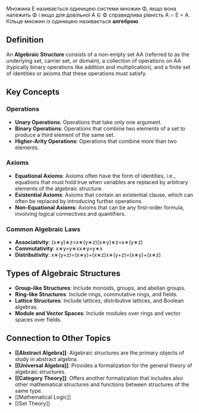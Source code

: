 Множина E називається одиницею системи множин Φ, якщо вона належить Φ i якщо для довiльної A ∈ Φ справедлива рiвнiсть A ∩ E = A. Кiльце множин iз одиницею називається **алгеброю**.

## Definition

An **Algebraic Structure** consists of a non-empty set AA (referred to as the underlying set, carrier set, or domain), a collection of operations on AA (typically binary operations like addition and multiplication), and a finite set of identities or axioms that these operations must satisfy.

## Key Concepts

### Operations

- **Unary Operations**: Operations that take only one argument.
- **Binary Operations**: Operations that combine two elements of a set to produce a third element of the same set.
- **Higher-Arity Operations**: Operations that combine more than two elements.

### Axioms

- **Equational Axioms**: Axioms often have the form of identities, i.e., equations that must hold true when variables are replaced by arbitrary elements of the algebraic structure.
- **Existential Axioms**: Axioms that contain an existential clause, which can often be replaced by introducing further operations.
- **Non-Equational Axioms**: Axioms that can be any first-order formula, involving logical connectives and quantifiers.

### Common Algebraic Laws

- **Associativity**: (x∗y)∗z=x∗(y∗z)(x∗y)∗z=x∗(y∗z)
- **Commutativity**: x∗y=y∗xx∗y=y∗x
- **Distributivity**: x∗(y+z)=(x∗y)+(x∗z)x∗(y+z)=(x∗y)+(x∗z)

## Types of Algebraic Structures

- **Group-like Structures**: Include monoids, groups, and abelian groups.
- **Ring-like Structures**: Include rings, commutative rings, and fields.
- **Lattice Structures**: Include lattices, distributive lattices, and Boolean algebras.
- **Module and Vector Spaces**: Include modules over rings and vector spaces over fields.

## Connection to Other Topics

- **[[Abstract Algebra]]**: Algebraic structures are the primary objects of study in abstract algebra.
- **[[Universal Algebra]]**: Provides a formalization for the general theory of algebraic structures.
- **[[Category Theory]]**: Offers another formalization that includes also other mathematical structures and functions between structures of the same type.
- [[Mathematical Logic]]
- [[Set Theory]]